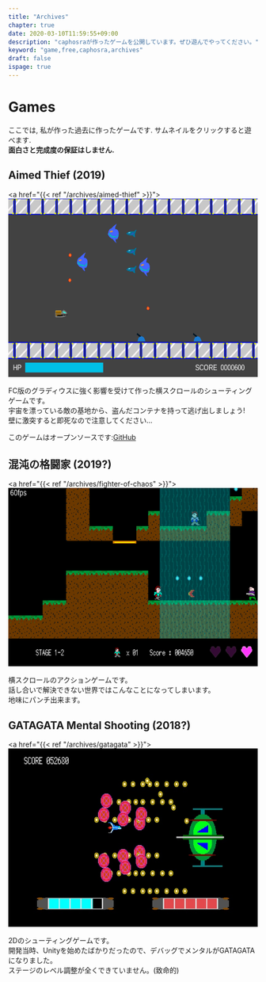 ```yaml
---
title: "Archives"
chapter: true
date: 2020-03-10T11:59:55+09:00
description: "caphosraが作ったゲームを公開しています。ぜひ遊んでやってください。"
keyword: "game,free,caphosra,archives"
draft: false
ispage: true
---
```


# Games

ここでは, 私が作った過去に作ったゲームです. サムネイルをクリックすると遊べます.  
**面白さと完成度の保証はしません.**

## Aimed Thief (2019)

<a href="{{< ref "/archives/aimed-thief" >}}">
    <img src="/images/archives/aimed-thief-thumb.png" alt="Aimed Thief Thumbnail" class="center" width="640" height="360" />
</a>

FC版のグラディウスに強く影響を受けて作った横スクロールのシューティングゲームです。  
宇宙を漂っている敵の基地から、盗んだコンテナを持って逃げ出しましょう!  
壁に激突すると即死なので注意してください...

このゲームはオープンソースです:[GitHub](https://github.com/caphosra/AimedThief)

## 混沌の格闘家 (2019?)

<a href="{{< ref "/archives/fighter-of-chaos" >}}">
    <img src="/images/archives/fighter-of-chaos-thumb.png" alt="Fighter Of Chaos Thumbnail" class="center" width="640" height="360" />
</a>

横スクロールのアクションゲームです。  
話し合いで解決できない世界ではこんなことになってしまいます。  
地味にパンチ出来ます。

## GATAGATA Mental Shooting (2018?)

<a href="{{< ref "/archives/gatagata" >}}">
    <img src="/images/archives/gatagata-thumb.jpg" alt="GATAGATA Mental Shooting Thumbnail" class="center" width="640" height="360" />
</a>

2Dのシューティングゲームです。  
開発当時、Unityを始めたばかりだったので、デバッグでメンタルがGATAGATAになりました。  
ステージのレベル調整が全くできていません。(致命的)
